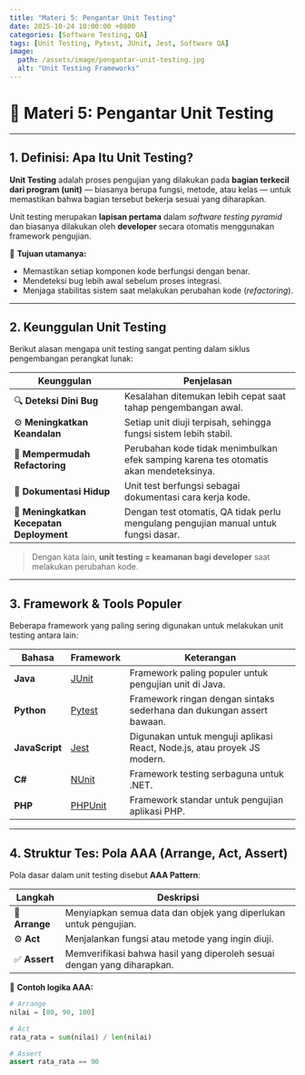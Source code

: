 ```yaml
---
title: "Materi 5: Pengantar Unit Testing"
date: 2025-10-24 10:00:00 +0800
categories: [Software Testing, QA]
tags: [Unit Testing, Pytest, JUnit, Jest, Software QA]
image:
  path: /assets/image/pengantar-unit-testing.jpg
  alt: "Unit Testing Frameworks"
---
```


# 🧩 Materi 5: Pengantar Unit Testing

---

## 1. Definisi: Apa Itu Unit Testing?

**Unit Testing** adalah proses pengujian yang dilakukan pada **bagian terkecil dari program (unit)** — biasanya berupa fungsi, metode, atau kelas — untuk memastikan bahwa bagian tersebut bekerja sesuai yang diharapkan.

Unit testing merupakan **lapisan pertama** dalam *software testing pyramid* dan biasanya dilakukan oleh **developer** secara otomatis menggunakan framework pengujian.

🧠 **Tujuan utamanya:**  
- Memastikan setiap komponen kode berfungsi dengan benar.  
- Mendeteksi bug lebih awal sebelum proses integrasi.  
- Menjaga stabilitas sistem saat melakukan perubahan kode (*refactoring*).  

---

## 2. Keunggulan Unit Testing

Berikut alasan mengapa unit testing sangat penting dalam siklus pengembangan perangkat lunak:

| Keunggulan | Penjelasan |
|-------------|------------|
| 🔍 **Deteksi Dini Bug** | Kesalahan ditemukan lebih cepat saat tahap pengembangan awal. |
| ⚙️ **Meningkatkan Keandalan** | Setiap unit diuji terpisah, sehingga fungsi sistem lebih stabil. |
| 🧩 **Mempermudah Refactoring** | Perubahan kode tidak menimbulkan efek samping karena tes otomatis akan mendeteksinya. |
| 💬 **Dokumentasi Hidup** | Unit test berfungsi sebagai dokumentasi cara kerja kode. |
| 🚀 **Meningkatkan Kecepatan Deployment** | Dengan test otomatis, QA tidak perlu mengulang pengujian manual untuk fungsi dasar. |

> Dengan kata lain, **unit testing = keamanan bagi developer** saat melakukan perubahan kode.

---

## 3. Framework & Tools Populer

Beberapa framework yang paling sering digunakan untuk melakukan unit testing antara lain:

| Bahasa | Framework | Keterangan |
|---------|------------|------------|
| **Java** | [JUnit](https://junit.org/junit5/) | Framework paling populer untuk pengujian unit di Java. |
| **Python** | [Pytest](https://docs.pytest.org/en/stable/) | Framework ringan dengan sintaks sederhana dan dukungan assert bawaan. |
| **JavaScript** | [Jest](https://jestjs.io/) | Digunakan untuk menguji aplikasi React, Node.js, atau proyek JS modern. |
| **C#** | [NUnit](https://nunit.org/) | Framework testing serbaguna untuk .NET. |
| **PHP** | [PHPUnit](https://phpunit.de/) | Framework standar untuk pengujian aplikasi PHP. |

---

## 4. Struktur Tes: Pola AAA (Arrange, Act, Assert)

Pola dasar dalam unit testing disebut **AAA Pattern**:

| Langkah | Deskripsi |
|----------|------------|
| 🧱 **Arrange** | Menyiapkan semua data dan objek yang diperlukan untuk pengujian. |
| ⚙️ **Act** | Menjalankan fungsi atau metode yang ingin diuji. |
| ✅ **Assert** | Memverifikasi bahwa hasil yang diperoleh sesuai dengan yang diharapkan. |

📘 **Contoh logika AAA:**

```python
# Arrange
nilai = [80, 90, 100]

# Act
rata_rata = sum(nilai) / len(nilai)

# Assert
assert rata_rata == 90
